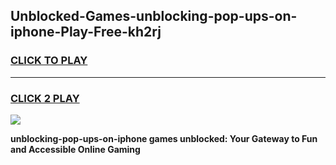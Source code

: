 
## Unblocked-Games-unblocking-pop-ups-on-iphone-Play-Free-kh2rj
<h3>
<a href="https://premium76.site?title=unblocking-pop-ups-on-iphone&ref=21A">CLICK TO PLAY</a></h3>
<hr>

<h3>
<a href="https://premium76.site?title=unblocking-pop-ups-on-iphone&ref=21A">CLICK 2 PLAY</a>
  
</h3>

<a href="https://premium76.site?title=unblocking-pop-ups-on-iphone&ref=21A"><img src="https://clearcache.store/games.png"></a>


**unblocking-pop-ups-on-iphone games unblocked: Your Gateway to Fun and Accessible Online Gaming**
